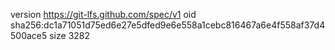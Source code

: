 version https://git-lfs.github.com/spec/v1
oid sha256:dc1a71051d75ed6e27e5dfed9e6e558a1cebc816467a6e4f558af37d4500ace5
size 3282
